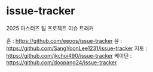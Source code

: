 # issue-tracker
2025 마스터즈 팀 프로젝트 이슈 트래커

훈 : https://github.com/eeoos/issue-tracker 
윤 : https://github.com/SangYoonLee1231/issue-tracker 
지토 : https://github.com/jkchoi490/issue-tracker 
케이딘 : https://github.com/doopang24/issue-tracker 
